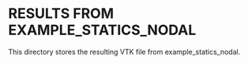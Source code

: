 # RESULTS FROM EXAMPLE_STATICS_NODAL

This directory stores the resulting VTK file from example_statics_nodal.